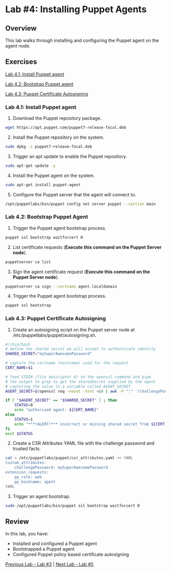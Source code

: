 # Lab #4: Installing Puppet Agents

## Overview

This lab walks through installing and configuring the Puppet agent on the agent node.

## Exercises

[Lab 4.1: Install Puppet agent](#lab-41-install-puppet-agent)

[Lab 4.2: Bootstrap Puppet agent](#lab-42-bootstrap-puppet-agent)

[Lab 4.3: Puppet Certificate Autosigning](#lab-43-puppet-certificate-autosigning)

### Lab 4.1: Install Puppet agent

1. Download the Puppet repository package.

```bash
wget https://apt.puppet.com/puppet7-release-focal.deb
```

2. Install the Puppet repository on the system.

```bash
sudo dpkg -i puppet7-release-focal.deb
```

3. Trigger an apt update to enable the Puppet repository.

```bash
sudo apt-get update -y
```

4. Install the Puppet agent on the system.

```bash
sudo apt-get install puppet-agent
```

5. Configure the Puppet server that the agent will connect to.

```bash
/opt/puppetlabs/bin/puppet config set server puppet --section main
```

### Lab 4.2: Bootstrap Puppet Agent

1. Trigger the Puppet agent bootstrap process.

```bash
puppet ssl bootstrap waitforcert 0
```

2. List certificate requests (**Execute this command on the Puppet Server node**).

```bash
puppetserver ca list
```

3. Sign the agent certificate request (**Execute this command on the Puppet Server node**).

```bash
puppetserver ca sign --certname agent.localdomain
```

4. Trigger the Puppet agent bootstrap process.

```bash
puppet ssl bootstrap
```

### Lab 4.3: Puppet Certificate Autosigning

1. Create an autosigning script on the Puppet server node at /etc/puppetlabs/puppet/autosigning.sh.

```bash
#!/bin/bash
# define the shared secret we will accept to authenticate identity
SHARED_SECRET="mySuperAwesomePassword"

# capture the certname (hostname) used for the request
CERT_NAME=$1

# feed STDIN (file descriptor 0) to the openssl command and pipe
# the output to grep to get the sharedSecret supplied by the agent
# capturing the value in a variable called AGENT_SECRET
AGENT_SECRET=$(openssl req -noout -text <&0 | awk -F ":" '/challengePassword/ { gsub(/\n$/, "", $2) ; print $2 }')

if [ "$AGENT_SECRET" == "$SHARED_SECRET" ] ; then
    STATUS=0
    echo "authorised agent: ${CERT_NAME}"
else
    STATUS=1
    echo "***!ALERT!*** incorrect or missing shared secret from ${CERT_NAME}"
fi
exit $STATUS
```

2. Create a CSR Attributes YAML file with the challenge password and trusted facts.

```bash
cat > /etc/puppetlabs/puppet/csr_attributes.yaml << YAML
custom_attributes:
    challengePassword: mySuperAwesomePassword
extension_requests:
    pp_role: web
    pp_hostname: agent
YAML
```

3. Trigger an agent bootstrap.

```bash
sudo /opt/puppetlabs/bin/puppet ssl bootstrap waitforcert 0
```

## Review

In this lab, you have:

+ Installed and configured a Puppet agent
+ Bootstrapped a Puppet agent
+ Configured Puppet policy based certificate autosigning

[Previous Lab - Lab #3](./03-configuring-puppet-server.md)  |  [Next Lab - Lab #5](./05-puppet-code-development.md)
